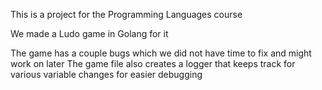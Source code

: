 This is a project for the Programming Languages course

We made a Ludo game in Golang for it

The game has a couple bugs which we did not have time to fix and might work on later
The game file also creates a logger that keeps track for various variable changes for easier debugging
